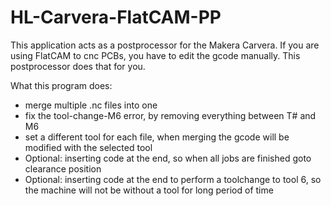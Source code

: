 # HL-Carvera-FlatCAM-PP
This application acts as a postprocessor for the Makera Carvera. If you are using FlatCAM to cnc PCBs, you have to edit the gcode manually. This postprocessor does that for you.

What this program does:
- merge multiple .nc files into one
- fix the tool-change-M6 error, by removing everything between T# and M6
- set a different tool for each file, when merging the gcode will be modified with the selected tool
- Optional: inserting code at the end, so when all jobs are finished goto clearance position
- Optional: inserting code at the end to perform a toolchange to tool 6, so the machine will not be without a tool for long period of time
